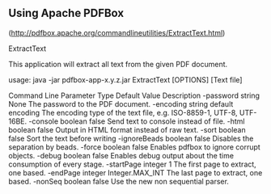 Using Apache PDFBox
-------------------
(http://pdfbox.apache.org/commandlineutilities/ExtractText.html)

ExtractText

This application will extract all text from the given PDF document.

usage: java -jar pdfbox-app-x.y.z.jar ExtractText [OPTIONS] <PDF file> [Text file]

Command Line Parameter	Type	Default Value	Description
-password <password>	string	None	The password to the PDF document.
-encoding <output encoding>	string	default encoding	The encoding type of the text file, e.g. ISO-8859-1, UTF-8, UTF-16BE.
-console	boolean	false	Send text to console instead of file.
-html	boolean	false	Output in HTML format instead of raw text.
-sort	boolean	false	Sort the text before writing
-ignoreBeads	boolean	false	Disables the separation by beads.
-force	boolean	false	Enables pdfbox to ignore corrupt objects.
-debug	boolean	false	Enables debug output about the time consumption of every stage.
-startPage <start page>	integer	1	The first page to extract, one based.
-endPage <end page>	integer	Integer.MAX_INT	The last page to extract, one based.
-nonSeq	boolean	false	Use the new non sequential parser.

